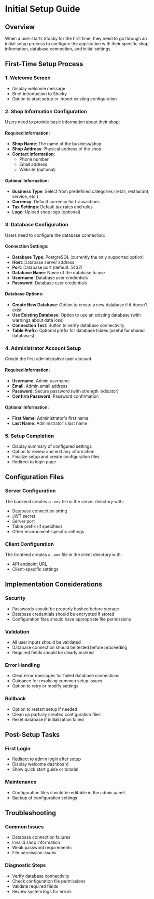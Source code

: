 # Initial Setup Guide

## Overview

When a user starts Stocky for the first time, they need to go through an initial setup process to configure the application with their specific shop information, database connection, and initial settings.

## First-Time Setup Process

### 1. Welcome Screen

-   Display welcome message
-   Brief introduction to Stocky
-   Option to start setup or import existing configuration

### 2. Shop Information Configuration

Users need to provide basic information about their shop:

#### Required Information:

-   **Shop Name**: The name of the business/shop
-   **Shop Address**: Physical address of the shop
-   **Contact Information**:
    -   Phone number
    -   Email address
    -   Website (optional)

#### Optional Information:

-   **Business Type**: Select from predefined categories (retail, restaurant, service, etc.)
-   **Currency**: Default currency for transactions
-   **Tax Settings**: Default tax rates and rules
-   **Logo**: Upload shop logo (optional)

### 3. Database Configuration

Users need to configure the database connection:

#### Connection Settings:

-   **Database Type**: PostgreSQL (currently the only supported option)
-   **Host**: Database server address
-   **Port**: Database port (default: 5432)
-   **Database Name**: Name of the database to use
-   **Username**: Database user credentials
-   **Password**: Database user credentials

#### Database Options:

-   **Create New Database**: Option to create a new database if it doesn't exist
-   **Use Existing Database**: Option to use an existing database (with warnings about data loss)
-   **Connection Test**: Button to verify database connectivity
-   **Table Prefix**: Optional prefix for database tables (useful for shared databases)

### 4. Administrator Account Setup

Create the first administrative user account:

#### Required Information:

-   **Username**: Admin username
-   **Email**: Admin email address
-   **Password**: Secure password (with strength indicator)
-   **Confirm Password**: Password confirmation

#### Optional Information:

-   **First Name**: Administrator's first name
-   **Last Name**: Administrator's last name
### 5. Setup Completion

-   Display summary of configured settings
-   Option to review and edit any information
-   Finalize setup and create configuration files
-   Redirect to login page

## Configuration Files

### Server Configuration

The backend creates a `.env` file in the server directory with:

-   Database connection string
-   JWT secret
-   Server port
-   Table prefix (if specified)
-   Other environment-specific settings

### Client Configuration

The frontend creates a `.env` file in the client directory with:

-   API endpoint URL
-   Client-specific settings

## Implementation Considerations

### Security

-   Passwords should be properly hashed before storage
-   Database credentials should be encrypted if stored
-   Configuration files should have appropriate file permissions

### Validation

-   All user inputs should be validated
-   Database connection should be tested before proceeding
-   Required fields should be clearly marked

### Error Handling

-   Clear error messages for failed database connections
-   Guidance for resolving common setup issues
-   Option to retry or modify settings

### Rollback

-   Option to restart setup if needed
-   Clean up partially created configuration files
-   Reset database if initialization failed

## Post-Setup Tasks

### First Login

-   Redirect to admin login after setup
-   Display welcome dashboard
-   Show quick start guide or tutorial

### Maintenance

-   Configuration files should be editable in the admin panel
-   Backup of configuration settings

## Troubleshooting

### Common Issues

-   Database connection failures
-   Invalid shop information
-   Weak password requirements
-   File permission issues

### Diagnostic Steps

-   Verify database connectivity
-   Check configuration file permissions
-   Validate required fields
-   Review system logs for errors
